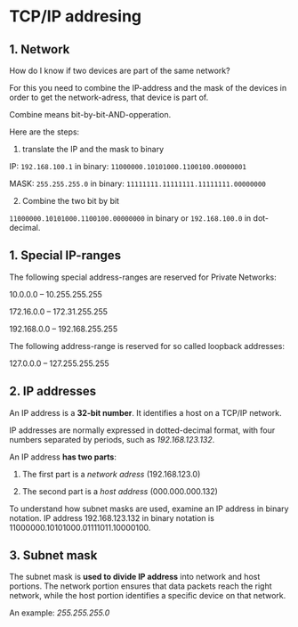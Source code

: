 # TCP/IP addresing

## 1. Network

How do I know if two devices are part of the same network?

For this you need to combine the IP-address and the mask of the devices in order to get the network-adress, that device is part of.

Combine means bit-by-bit-AND-opperation.

Here are the steps:
1. translate the IP and the mask to binary

IP: `192.168.100.1` in binary: `11000000.10101000.1100100.00000001`

MASK: `255.255.255.0` in binary: `11111111.11111111.11111111.00000000`

2. Combine the two bit by bit


`11000000.10101000.1100100.00000000` in binary or `192.168.100.0` in dot-decimal.

## 1. Special IP-ranges
The following special address-ranges are reserved for Private Networks:

10.0.0.0 – 10.255.255.255

172.16.0.0 – 172.31.255.255

192.168.0.0 – 192.168.255.255


The following address-range is reserved for so called loopback addresses:

127.0.0.0 – 127.255.255.255

## 2. IP addresses

An IP address is a <b>32-bit number</b>. It identifies a host on a TCP/IP network.

IP addresses are normally expressed in dotted-decimal format, with four numbers separated by periods, such as _192.168.123.132_.

An IP address <b>has two parts</b>:

1. The first part is a _network adress_ (192.168.123.0)

2. The second part is a _host address_ (000.000.000.132)

To understand how subnet masks are used, examine an IP address in binary notation.
IP address 192.168.123.132 in binary notation is 11000000.10101000.01111011.10000100.

## 3. Subnet mask

The subnet mask is <b>used to divide IP address</b> into network and host portions. The network portion ensures that data packets reach the right network, while the host portion identifies a specific device on that network.

An example: _255.255.255.0_
